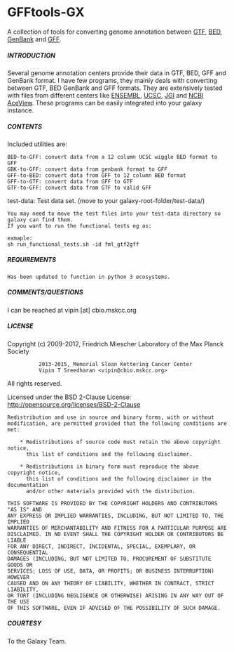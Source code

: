 GFFtools-GX 
===========

A collection of tools for converting genome annotation between [GTF](https://genome.ucsc.edu/FAQ/FAQformat.html#format4), [BED](https://genome.ucsc.edu/FAQ/FAQformat.html#format1), [GenBank](http://www.ncbi.nlm.nih.gov/Sitemap/samplerecord.html) and [GFF](https://genome.ucsc.edu/FAQ/FAQformat.html#format3).

##### INTRODUCTION

Several genome annotation centers provide their data in GTF, BED, GFF and GenBank format. I have few programs, they mainly deals with converting between GTF, BED GenBank and GFF formats. They are extensively tested with files from different centers like [ENSEMBL](http://www.ensembl.org), [UCSC](https://genome.ucsc.edu/), [JGI](http://genome.jgi.doe.gov/) and [NCBI AceView](http://www.ncbi.nlm.nih.gov/IEB/Research/Acembly/HelpJan.html). These programs can be easily integrated into your galaxy instance.

##### CONTENTS

Included utilities are: 

    BED-to-GFF: convert data from a 12 column UCSC wiggle BED format to GFF
    GBK-to-GFF: convert data from genbank format to GFF
    GFF-to-BED: convert data from GFF to 12 column BED format
    GFF-to-GTF: convert data from GFF to GTF 
    GTF-to-GFF: convert data from GTF to valid GFF

test-data: Test data set. (move to your galaxy-root-folder/test-data/)
    
    You may need to move the test files into your test-data directory so galaxy can find them. 
    If you want to run the functional tests eg as: 

    exmaple: 
    sh run_functional_tests.sh -id fml_gtf2gff

##### REQUIREMENTS

    Has been updated to function in python 3 ecosystems.

##### COMMENTS/QUESTIONS 

I can be reached at vipin [at] cbio.mskcc.org 

##### LICENSE

Copyright (c) 2009-2012, Friedrich Miescher Laboratory of the Max Planck Society

              2013-2015, Memorial Sloan Kettering Cancer Center
              Vipin T Sreedharan <vipin@cbio.mskcc.org>  
All rights reserved.

Licensed under the BSD 2-Clause License: <http://opensource.org/licenses/BSD-2-Clause>
    
    Redistribution and use in source and binary forms, with or without
    modification, are permitted provided that the following conditions are met:
    
        * Redistributions of source code must retain the above copyright notice,
          this list of conditions and the following disclaimer.
    
        * Redistributions in binary form must reproduce the above copyright notice,
          this list of conditions and the following disclaimer in the documentation
          and/or other materials provided with the distribution.
    
    THIS SOFTWARE IS PROVIDED BY THE COPYRIGHT HOLDERS AND CONTRIBUTORS "AS IS" AND
    ANY EXPRESS OR IMPLIED WARRANTIES, INCLUDING, BUT NOT LIMITED TO, THE IMPLIED
    WARRANTIES OF MERCHANTABILITY AND FITNESS FOR A PARTICULAR PURPOSE ARE
    DISCLAIMED. IN NO EVENT SHALL THE COPYRIGHT HOLDER OR CONTRIBUTORS BE LIABLE
    FOR ANY DIRECT, INDIRECT, INCIDENTAL, SPECIAL, EXEMPLARY, OR CONSEQUENTIAL
    DAMAGES (INCLUDING, BUT NOT LIMITED TO, PROCUREMENT OF SUBSTITUTE GOODS OR
    SERVICES; LOSS OF USE, DATA, OR PROFITS; OR BUSINESS INTERRUPTION) HOWEVER
    CAUSED AND ON ANY THEORY OF LIABILITY, WHETHER IN CONTRACT, STRICT LIABILITY,
    OR TORT (INCLUDING NEGLIGENCE OR OTHERWISE) ARISING IN ANY WAY OUT OF THE USE
    OF THIS SOFTWARE, EVEN IF ADVISED OF THE POSSIBILITY OF SUCH DAMAGE.

##### COURTESY

To the Galaxy Team.
